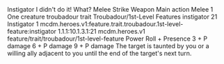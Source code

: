 <ability>
  <name>Instigator</name>
  <flavor>I didn&apos;t do it! What?</flavor>
  <keywords>
    <keyword>Melee</keyword>
    <keyword>Strike</keyword>
    <keyword>Weapon</keyword>
  </keywords>
  <type>Main action</type>
  <distance>Melee 1</distance>
  <target>One creature</target>
  <metadata>
    <class>troubadour</class>
    <feature_type>trait</feature_type>
    <file_dpath>Troubadour/1st-Level Features</file_dpath>
    <item_id>instigator</item_id>
    <item_index>21</item_index>
    <item_name>Instigator</item_name>
    <level>1</level>
    <scc>mcdm.heroes.v1:feature.trait.troubadour.1st-level-feature:instigator</scc>
    <scdc>1.1.1:10.1.3.1:21</scdc>
    <source>mcdm.heroes.v1</source>
    <type>feature/trait/troubadour/1st-level-feature</type>
  </metadata>
  <effects>
    <effect type="roll">
      <roll>Power Roll + Presence</roll>
      <t1>3 + P damage</t1>
      <t2>6 + P damage</t2>
      <t3>9 + P damage</t3>
    </effect>
    <effect type="mundane">The target is taunted by you or a willing ally adjacent to you until the end of the target&apos;s next turn.</effect>
  </effects>
</ability>
